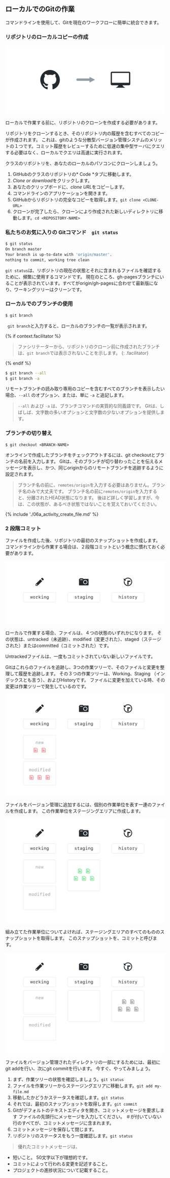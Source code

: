 ## ローカルでのGitの作業

コマンドラインを使用して、Gitを現在のワークフローに簡単に統合できます。

### リポジトリのローカルコピーの作成

![リポジトリのクローン](../img/clone-diagram.png)

ローカルで作業する前に、リポジトリのクローンを作成する必要があります。

リポジトリをクローンするとき、そのリポジトリ内の履歴を含むすべてのコピーが作成されます。 これは、gitのような分散型バージョン管理システムのメリットの１つです。コミット履歴をレビューするために低速の集中型サーバにクエリする必要はなく、ローカルでクエリは高速に実行されます。

クラスのリポジトリを、あなたのローカルのパソコンにクローンしましょう。

1. GitHubのクラスのリポジトリの* Code *タブに移動します。
2. *Clone or download*をクリックします。
3. あなたのクリップボードに、*clone URL*をコピーします。
4. コマンドラインのアプリケーションを開きます。
5. GitHubからリポジトリの完全なコピーを取得します。`git clone <CLONE-URL>`
6. クローンが完了したら、クローンにより作成された新しいディレクトリに移動します。`cd <REPOSITORY-NAME>`

### 私たちのお気に入りの Gitコマンド　`git status`

```sh
$ git status
On branch master
Your branch is up-to-date with 'origin/master'.
nothing to commit, working tree clean
```

` git status `は、リポジトリの現在の状態とそれに含まれるファイルを確認するために、頻繁に使用するコマンドです。 現在のところ、gh-pagesブランチにいることが表示されています。すべてがorigin/gh-pagesに合わせて最新版になり、ワーキングツリーはクリーンです。

### ローカルでのブランチの使用

```sh
$ git branch
```

` git branch`と入力すると、ローカルのブランチの一覧が表示されます。

{% if context.facilitator %}

> ファシリテーターから、リポジトリのクローン前に作成されたブランチは、`git branch`では表示されないことを示します。 {: .facilitator}

{% endif %}

```sh
$ git branch --all
$ git branch -a
```

リモートブランチの読み取り専用のコピーを含むすべてのブランチを表示したい場合、`--all` のオプション、または、単に `-a` と追記します。

> `--all` および `-a` は、ブランチコマンドの実質的な同義語です。 Gitは、しばしば、文字数の多いオプションと文字数の少ないオプションを提供します。

### ブランチの切り替え

    $ git checkout <BRANCH-NAME>


オンラインで作成したブランチをチェックアウトするには、git checkoutとブランチの名前を入力します。 Gitは、そのブランチが切り替わったことを伝えるメッセージを表示し、かつ、同じoriginからのリモートブランチを追跡するように設定されます。

> ブランチ名の前に、`remotes/origin`を入力する必要はありません。ブランチ名のみで大丈夫です。 ブランチ名の前に`remotes/origin`を入力すると、分離されたHEAD状態になります。 後ほど詳しく学習しますが、今は、この状態が、あるべき状態ではないことを覚えておいてください。

{% include './06a_activity_create_file.md' %}

### 2 段階コミット

ファイルを作成した後、リポジトリの最初のスナップショットを作成します。 コマンドラインから作業する場合は、２段階コミットという概念に慣れておく必要があります。

![２段階コミット - パート１](../img/two-stage-commit-a.png)

ローカルで作業する場合、ファイルは、４つの状態のいずれかになります。 その状態は、untracked（未追跡）、modified（変更された）、staged（ステージされた）またはcommitted（コミットされた）です。

Untrackedファイルは、一度もコミットされていない新しいファイルです。

Gitはこれらのファイルを追跡し、3つの作業ツリーで、そのファイルと変更を整理して履歴を追跡します。 その３つの作業ツリーは、Working、Staging （インデックスとも言う）、およびHistoryです。 ファイルに変更を加えている時、その変更は作業ツリーで発生しているのです。

![２段階コミット - パート２](../img/two-stage-commit-b.png)

ファイルをバージョン管理に追加するには、個別の作業単位を表す一連のファイルを作成します。 この作業単位をステージングエリアに作成します。

![２段階コミット - パート３](../img/two-stage-commit-c.png)

組み立てた作業単位についてよければ、ステージングエリアのすべてのもののスナップショットを取得します。 このスナップショットを、コミットと呼びます。

![２段階コミット - パート４](../img/two-stage-commit-d.png)

ファイルをバージョン管理されたディレクトリの一部にするためには、最初にgit addを行い、次にgit commitを行います。 今すぐ、やってみましょう。

1. まず、作業ツリーの状態を確認しましょう。` git status `
2. ファイルを作業ツリーからステージングエリアに移動します。` git add my-file.md `
3. 移動したかどうかステータスを確認します。`git status`
4. それでは、最初のスナップショットを取得します。` git commit `
5. Gitがデフォルトのテキストエディタを開き、コミットメッセージを要求します ファイルの先頭行にメッセージを入力してください。 ＃が付いていない行のすべてが、コミットメッセージに含まれます。
6. コミットメッセージを保存して閉じます。
7. リポジトリのステータスをもう一度確認します。` git status `

> 優れたコミットメッセージは、

- 短いこと。 50文字以下が理想的です。
- コミットによって行われる変更を記述すること。
- プロジェクトの進捗状況について記載すること。

